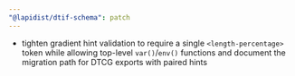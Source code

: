 ```yaml
---
"@lapidist/dtif-schema": patch
---
```


- tighten gradient hint validation to require a single `<length-percentage>` token while allowing top-level `var()`/`env()` functions and document the migration path for DTCG exports with paired hints
